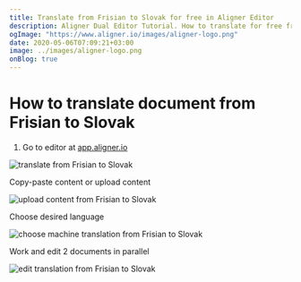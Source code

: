 ```yaml
---
title: Translate from Frisian to Slovak for free in Aligner Editor
description: Aligner Dual Editor Tutorial. How to translate for free from Frisian to Slovak. Aligner is multilingual document management platform. 
ogImage: "https://www.aligner.io/images/aligner-logo.png"
date: 2020-05-06T07:09:21+03:00
image: ../images/aligner-logo.png
onBlog: true
---
```


# How to translate document from Frisian to Slovak

1. Go to editor at [app.aligner.io](https://app.aligner.io "Aligner App web page")

![translate from Frisian to Slovak](../aligner-blank-editor.png "translate from Frisian to Slovak")

Copy-paste content or upload content

![upload content from Frisian to Slovak](../aligner-uploaded-document.png "upload content from Frisian to Slovak")

Choose desired language

![choose machine translation from Frisian to Slovak](../aligner-language-dropdown.png "choose machine translation from Frisian to Slovak")

Work and edit 2 documents in parallel

![edit translation from Frisian to Slovak](../aligner-double-sitded-editor.png "edit translation from Frisian to Slovak")

